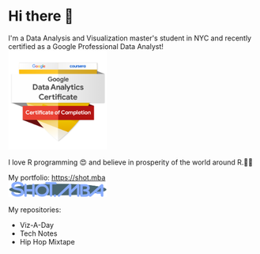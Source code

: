 <!--![](SHOKOLATTE-lb-fix.png) -->


# Hi there 👋

I'm a Data Analysis and Visualization master's student in NYC and recently certified as a Google Professional Data Analyst!
<a href = "https://www.credly.com/go/jOICa2ip"><img src = "https://raw.githubusercontent.com/ShokoLocoMocco/ShokoLocoMocco/main/google-data-analytics-certificate.2.png" width=200></a>

I love R programming 😍 and believe in prosperity of the world around R.💪🤓

My portfolio: https://shot.mba<br>
<a href = "https://shot.mba"><img src = "https://raw.githubusercontent.com/ShokoLocoMocco/ShokoLocoMocco/main/shot.mba_logo.png" width=200></a>

My repositories:
- Viz-A-Day
- Tech Notes
- Hip Hop Mixtape

<!--
**ShokoLocoMocco/ShokoLocoMocco** is a ✨ _special_ ✨ repository because its `README.md` (this file) appears on your GitHub profile.

Here are some ideas to get you started:

- 🔭 I’m currently working on ...
- 🌱 I’m currently learning ...
- 👯 I’m looking to collaborate on ...
- 🤔 I’m looking for help with ...
- 💬 Ask me about ...
- 📫 How to reach me: ...
- 😄 Pronouns: ...
- ⚡ Fun fact: ...
-->
